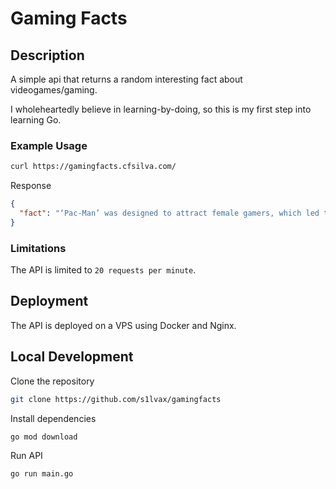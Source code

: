 # Gaming Facts

## Description

A simple api that returns a random interesting fact about videogames/gaming.

I wholeheartedly believe in learning-by-doing, so this is my first step into learning Go.

### Example Usage

```bash
curl https://gamingfacts.cfsilva.com/
```

Response

```json
{
  "fact": "‘Pac-Man’ was designed to attract female gamers, which led to the character’s round shape and love for eating."
}
```

### Limitations

The API is limited to `20 requests per minute`.

## Deployment

The API is deployed on a VPS using Docker and Nginx.

## Local Development

Clone the repository

```bash
git clone https://github.com/s1lvax/gamingfacts
```

Install dependencies

```bash
go mod download
```

Run API

```bash
go run main.go
```
